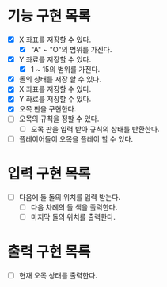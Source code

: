 # 기능 구현 목록
- [x] X 좌표를 저장할 수 있다.
  - [x] "A" ~ "O"의 범위를 가진다.
- [x] Y 좌료를 저장할 수 있다.
  - [x] 1 ~ 15의 범위를 가진다.
- [x] 돌의 상태를 저장 할 수 있다.
- [x] X 좌표를 저장할 수 있다.
- [x] Y 좌료를 저장할 수 있다.
- [x] 오목 판을 구현한다.
- [ ] 오목의 규칙을 정할 수 있다.
  - [ ] 오목 판을 입력 받아 규칙의 상태를 반환한다.
- [ ] 플레이어들이 오목을 플레이 할 수 있다.

# 입력 구현 목록
- [ ] 다음에 둘 돌의 위치를 입력 받는다.
  - [ ] 다음 차례의 돌 색을 출력한다.
  - [ ] 마지막 돌의 위치를 출력한다.

# 출력 구현 목록
 - [ ] 현재 오목 상태를 출력한다.
